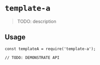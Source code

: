 # `template-a`

> TODO: description

## Usage

```
const templateA = require('template-a');

// TODO: DEMONSTRATE API
```
